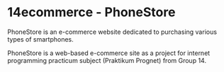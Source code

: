 # 14ecommerce - PhoneStore

PhoneStore is an e-commerce website dedicated to purchasing various types of smartphones.

PhoneStore is a web-based e-commerce site as a project for internet programming practicum subject (Praktikum Prognet) from Group 14. 
